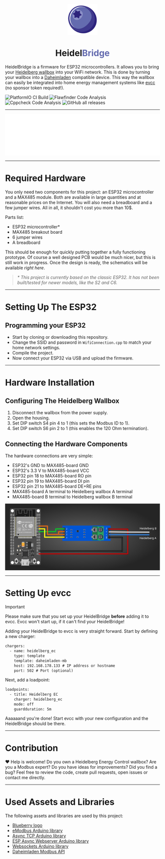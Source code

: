 <div align="center">
  <a href="#">
    <img src="https://raw.githubusercontent.com/BorisBrock/Heidelbridge/main/img/blueberry.svg" height="100px" />
 </a>
</div>
<h1 align="center">Heidel<span style="color:#646bafff">Bridge</span></h1>

HeidelBridge is a firmware for ESP32 microcontrollers. It allows you to bring your [Heidelberg wallbox](https://www.heidelberg-wallbox.eu) into your WiFi network. This is done by turning your wallbox into a [Daheimladen](https://www.daheimladen.de/) compatible device. This way the wallbox can easily be integrated into home energy management systems like [evcc](https://github.com/evcc-io/evcc) (no sponsor token required!).

![PlatformIO CI Build](https://github.com/BorisBrock/Heidelbridge/actions/workflows/build.yml/badge.svg)
![Flawfinder Code Analysis](https://github.com/BorisBrock/Heidelbridge/actions/workflows/flawfinder.yml/badge.svg)
![Cppcheck Code Analysis](https://github.com/BorisBrock/Heidelbridge/actions/workflows/cppcheck.yml/badge.svg)
![GitHub all releases](https://img.shields.io/github/downloads/BorisBrock/Heidelbridge/total?color=blue&style=flat-square)  

---

![graph](img/graph.svg)

---

# Required Hardware

You only need two components for this project: an ESP32 microcontroller and a MAX485 module. Both are available in large quantities and at reasonable prices on the Internet. You will also need a breadboard and a few jumper wires. All in all, it shouldn't cost you more than 10$.

Parts list:
- ESP32 microcontroller*
- MAX485 breakout board
- 6 jumper wires
- A breadboard

This should be enough for quickly putting together a fully functioning prototype.
Of course a well designed PCB would be much nicer, but this is still work in progress. Once the design is ready, the schematics will be available *right here*.

> *\* This project is currently based on the classic ESP32. It has not been built/tested for newer models, like the S2 and C6.*

---

# Setting Up The ESP32

## Programming your ESP32

- Start by cloning or downloading this repository.
- Change the SSID and password in `WifiConnection.cpp` to match your home network settings.
- Compile the project.
- Now connect your ESP32 via USB and upload the firmware.

---

# Hardware Installation

## Configuring The Heidelberg Wallbox

1. Disconnect the wallbox from the power supply.
2. Open the housing.
3. Set DIP switch S4 pin 4 to 1 (this sets the Modbus ID to 1).
4. Set DIP switch S6 pin 2 to 1 (this enables the 120 Ohm termination).

## Connecting the Hardware Components

The hardware connections are very simple:
- ESP32's GND to MAX485-board GND
- ESP32's 3.3 V to MAX485-board VCC
- ESP32 pin 18 to MAX485-board RO pin
- ESP32 pin 19 to MAX485-board DI pin
- ESP32 pin 21 to MAX485-board DE+RE pins
- MAX485-board A terminal to Heidelberg wallbox A terminal
- MAX485-board B terminal to Heidelberg wallbox B terminal

![Hardware connections](/img/hardware_connections.png)

---

# Setting Up evcc

> [!IMPORTANT]
> Please make sure that you set up your HeidelBridge **before** adding it to evcc. Evcc won't start up, if it can't find your HeidelBridge! 

Adding your HeidelBridge to evcc is very straight forward.
Start by defining a new charger:

```
chargers:
  - name: heidelberg_ec
    type: template
    template: daheimladen-mb
    host: 192.168.178.133 # IP address or hostname
    port: 502 # Port (optional) 
```

Next, add a loadpoint:

```
loadpoints:
  - title: Heidelberg EC
    charger: heidelberg_ec
    mode: off
    guardduration: 5m
```

Aaaaaand you're done!
Start evcc with your new configuration and the HeidelBridge should be there.

---

# Contribution

:heart: Help is welcome! Do you own a Heidelberg Energy Control wallbox? Are you a Modbus expert? Do you have ideas for improvements? Did you find a bug? Feel free to review the code, create pull requests, open issues or contact me directly.

---

# Used Assets and Libraries

The following assets and libraries are used by this project:

- [Blueberry logo](https://www.vecteezy.com/free-vector/blueberry)
- [eModbus Arduino library](https://github.com/eModbus/eModbus)
- [Async TCP Arduino library](https://github.com/mathieucarbou/AsyncTCP)
- [ESP Async Webserver Arduino library](https://github.com/HenkHoldijk/mathieucarbou_ESPAsyncWebServer)
- [Websockets Arduino library](https://github.com/Links2004/arduinoWebSockets)
- [Daheimladen Modbus API](https://www.daheimladen.de/post/modbus-api)